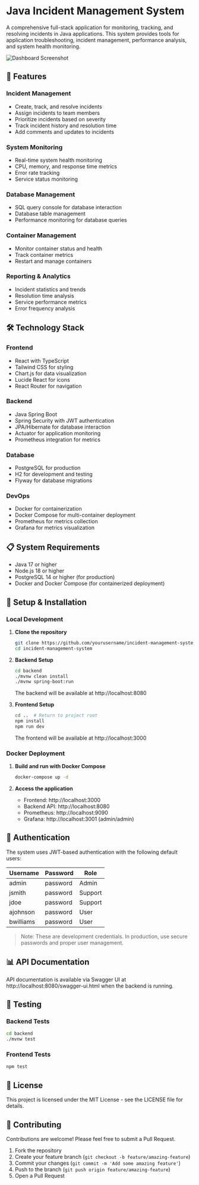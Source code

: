 # Java Incident Management System

A comprehensive full-stack application for monitoring, tracking, and resolving incidents in Java applications. This system provides tools for application troubleshooting, incident management, performance analysis, and system health monitoring.

![Dashboard Screenshot](https://images.unsplash.com/photo-1551288049-bebda4e38f71?ixlib=rb-1.2.1&auto=format&fit=crop&w=1200&q=80)

## 🚀 Features

### Incident Management
- Create, track, and resolve incidents
- Assign incidents to team members
- Prioritize incidents based on severity
- Track incident history and resolution time
- Add comments and updates to incidents

### System Monitoring
- Real-time system health monitoring
- CPU, memory, and response time metrics
- Error rate tracking
- Service status monitoring

### Database Management
- SQL query console for database interaction
- Database table management
- Performance monitoring for database queries

### Container Management
- Monitor container status and health
- Track container metrics
- Restart and manage containers

### Reporting & Analytics
- Incident statistics and trends
- Resolution time analysis
- Service performance metrics
- Error frequency analysis

## 🛠️ Technology Stack

### Frontend
- React with TypeScript
- Tailwind CSS for styling
- Chart.js for data visualization
- Lucide React for icons
- React Router for navigation

### Backend
- Java Spring Boot
- Spring Security with JWT authentication
- JPA/Hibernate for database interaction
- Actuator for application monitoring
- Prometheus integration for metrics

### Database
- PostgreSQL for production
- H2 for development and testing
- Flyway for database migrations

### DevOps
- Docker for containerization
- Docker Compose for multi-container deployment
- Prometheus for metrics collection
- Grafana for metrics visualization

## 📋 System Requirements

- Java 17 or higher
- Node.js 18 or higher
- PostgreSQL 14 or higher (for production)
- Docker and Docker Compose (for containerized deployment)

## 🔧 Setup & Installation

### Local Development

1. **Clone the repository**
   ```bash
   git clone https://github.com/yourusername/incident-management-system.git
   cd incident-management-system
   ```

2. **Backend Setup**
   ```bash
   cd backend
   ./mvnw clean install
   ./mvnw spring-boot:run
   ```
   The backend will be available at http://localhost:8080

3. **Frontend Setup**
   ```bash
   cd ..  # Return to project root
   npm install
   npm run dev
   ```
   The frontend will be available at http://localhost:3000

### Docker Deployment

1. **Build and run with Docker Compose**
   ```bash
   docker-compose up -d
   ```

2. **Access the application**
   - Frontend: http://localhost:3000
   - Backend API: http://localhost:8080
   - Prometheus: http://localhost:9090
   - Grafana: http://localhost:3001 (admin/admin)

## 🔐 Authentication

The system uses JWT-based authentication with the following default users:

| Username | Password | Role |
|----------|----------|------|
| admin | password | Admin |
| jsmith | password | Support |
| jdoe | password | Support |
| ajohnson | password | User |
| bwilliams | password | User |

> Note: These are development credentials. In production, use secure passwords and proper user management.

## 📊 API Documentation

API documentation is available via Swagger UI at http://localhost:8080/swagger-ui.html when the backend is running.

## 🧪 Testing

### Backend Tests
```bash
cd backend
./mvnw test
```

### Frontend Tests
```bash
npm test
```

## 📝 License

This project is licensed under the MIT License - see the LICENSE file for details.

## 🤝 Contributing

Contributions are welcome! Please feel free to submit a Pull Request.

1. Fork the repository
2. Create your feature branch (`git checkout -b feature/amazing-feature`)
3. Commit your changes (`git commit -m 'Add some amazing feature'`)
4. Push to the branch (`git push origin feature/amazing-feature`)
5. Open a Pull Request

